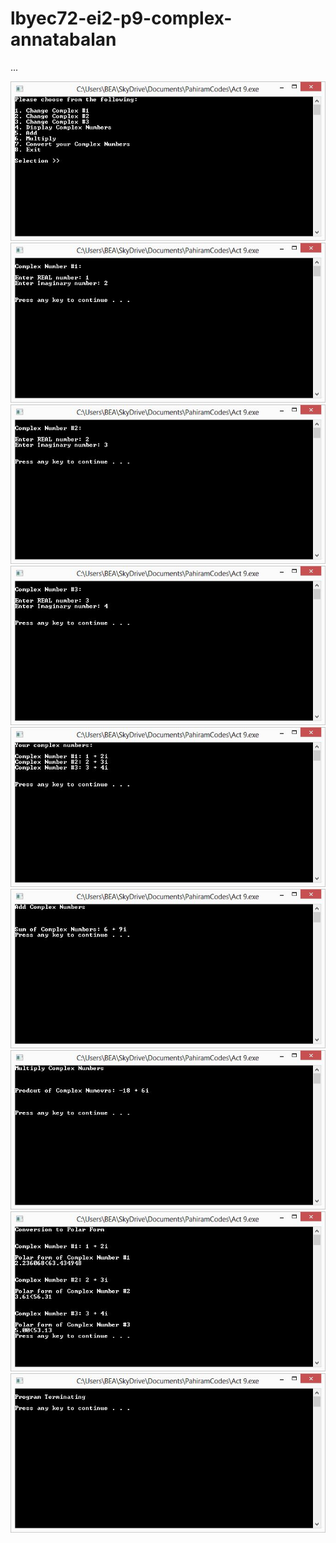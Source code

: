 # lbyec72-ei2-p9-complex-annatabalan
...

![](1.JPG)
![](2.JPG)
![](3.JPG)
![](4.JPG)
![](5.JPG)
![](6.JPG)
![](7.JPG)
![](8.JPG)
![](9.JPG)
